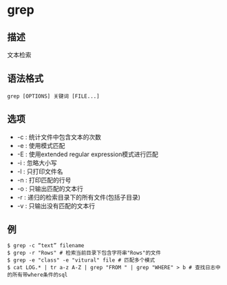 # grep

## 描述

文本检索

## 语法格式

```
grep [OPTIONS] 关键词 [FILE...]
```

## 选项

- -c : 统计文件中包含文本的次数
- -e : 使用模式匹配
- -E : 使用extended regular expression模式进行匹配
- -i : 忽略大小写
- -l : 只打印文件名
- -n : 打印匹配的行号
- -o : 只输出匹配的文本行
- -r : 递归的检索目录下的所有文件(包括子目录)
- -v : 只输出没有匹配的文本行

## 例
```
$ grep -c “text” filename
$ grep -r "Rows" # 检索当前目录下包含字符串"Rows"的文件
$ grep -e "class" -e "vitural" file # 匹配多个模式
$ cat LOG.* | tr a-z A-Z | grep "FROM " | grep "WHERE" > b # 查找日志中的所有带where条件的sql
```
